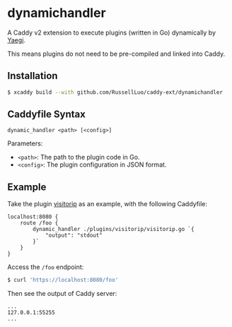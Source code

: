 # dynamichandler

A Caddy v2 extension to execute plugins (written in Go) dynamically by [Yaegi](https://github.com/traefik/yaegi).

This means plugins do not need to be pre-compiled and linked into Caddy.


## Installation

```bash
$ xcaddy build --with github.com/RussellLuo/caddy-ext/dynamichandler
```

## Caddyfile Syntax

```
dynamic_handler <path> [<config>]
```

Parameters:

- `<path>`: The path to the plugin code in Go.
- `<config>`: The plugin configuration in JSON format.


## Example

Take the plugin [visitorip](plugins/visitorip/visitorip.go) as an example, with the following Caddyfile:

```
localhost:8080 {
	route /foo {
		dynamic_handler ./plugins/visitorip/visitorip.go `{
			"output": "stdout"
		}`
	}
}
```

Access the `/foo` endpoint:

```bash
$ curl 'https://localhost:8080/foo'
```

Then see the output of Caddy server:

```console
...
127.0.0.1:55255
...

```

